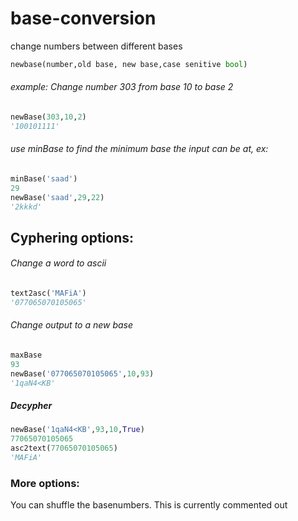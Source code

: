 # base-conversion
change numbers between different bases
```python
newbase(number,old base, new base,case senitive bool)
```
###### example: Change number 303 from base 10 to base 2

```python
newBase(303,10,2)
'100101111'
```

###### use minBase to find the minimum base the input can be at, ex:
```python
minBase('saad')
29
newBase('saad',29,22)
'2kkkd'
```

## Cyphering options:

###### Change a word to ascii
```python
text2asc('MAFiA')
'077065070105065'
```
###### Change output to a new base
```python
maxBase
93
newBase('077065070105065',10,93)
'1qaN4<KB'
```
##### Decypher
```python
newBase('1qaN4<KB',93,10,True)
77065070105065
asc2text(77065070105065)
'MAFiA'
```
### More options:
You can shuffle the basenumbers. This is currently commented out
